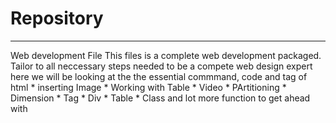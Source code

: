 # Repository
<hr/>
Web development File
This files is a complete web development packaged.
Tailor to all neccessary steps needed to be a compete web design expert
here we will be looking at the the essential commmand, code and tag of html
* inserting Image
* Working with Table
* Video
* PArtitioning
* Dimension
* Tag
* Div
* Table
* Class
and lot more function to get ahead with
